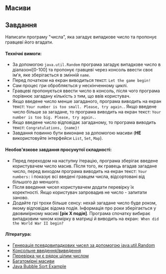 ## Масиви

## Завдання

Написати програму "числа", яка загадує випадкове число та пропонує гравцеві його вгадати.

#### Технічні вимоги:
- За допомогою `java.util.Random` програма загадує випадкове число в діапазоні[0-100] та пропонує гравцеві через консоль ввести своє ім'я, яке зберігається в змінній `name`.
- Перед початком на екран виводиться текст: `Let the game begin!`
- Сам процес гри обробляється у нескінченному циклі.
- Гравцеві пропонується ввести число в консоль, після чого програма порівнює загадану кількість з тим, що ввів користувач.
- Якщо введене число менше загаданого, програма виводить на екран текст: `Your number is too small. Please, try again.`. Якщо введене число більше за загадане, то програма виводить на екран текст: `Your number is too big. Please, try again.`.
- Якщо введене число відповідає загаданому, то програма виводить текст: `Congratulations, {name}!`
- Завдання повинно бути виконане за допомогою масиви (**НЕ** використовуйте інтерфейси `List`, `Set`, `Map`).

#### Необов'язкове завдання просунутої складності:
- Перед переходом на наступну ітерацію, програма зберігає введене користувачем число масив. Після того, як гравець вгадав загадане число, перед виходом програма виводить на екран текст: `Your numbers:` і показує всі введені гравцем числа, відсортовані від більшого до меншого.
- Після введення чисел користувачем додати перевірку їх коректності. Якщо користувач запровадив не число - запитати заново.
- Додайте грі трохи більше сенсу: нехай загадане число буде роком, якому відповідає відома подія. Інформація про роки зберігається у двовимірному масиві **\[рік Х подія\]**. Програма спочатку вибирає випадковим чином комірку в матриці й виводить на екран:` When did the World War II begin?`

#### Література:
- [Генерація псевдовипадкових чисел за допомогою java.util.Random](https://docs.oracle.com/javase/7/docs/api/java/util/Random.html)
- [Консольне введення/виведення](https://metanit.com/java/tutorial/2.9.php)
- [Перевірка чи є рядок цілим числом](https://stackoverflow.com/questions/5439529/determine-if-a-string-is-an-integer-in-java)
- [Багатомірні масиви](http://study-java.ru/uroki-java/urok-12-mnogomerny-e-massivy-v-java/)
- [Java Bubble Sort Example](https://www.java-examples.com/java-bubble-sort-example)